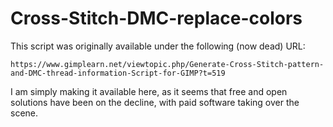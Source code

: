 # Cross-Stitch-DMC-replace-colors

This script was originally available under the following (now dead) URL:
```
https://www.gimplearn.net/viewtopic.php/Generate-Cross-Stitch-pattern-and-DMC-thread-information-Script-for-GIMP?t=519
```

I am simply making it available here, as it seems that free and open solutions have been on the decline, with paid software taking over the scene.
